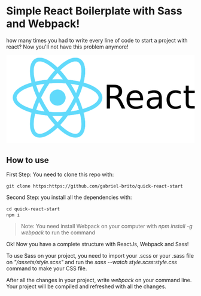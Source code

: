 # Simple React Boilerplate with Sass and Webpack!

how many times you had to write every line of code to start a project with react? Now you'll not have this problem anymore!

<p align="center">
	<img src="/github/react.png" alt="React JS">
</p>

## How to use

First Step: You need to clone this repo with:

```
git clone https:https://github.com/gabriel-brito/quick-react-start
```

Second Step: you install all the dependencies with:

```
cd quick-react-start
npm i
```

>Note: You need install Webpack on your computer with *npm install -g webpack* to run the command


Ok! Now you have a complete structure with ReactJs, Webpack and Sass!

To use Sass on your project, you need to import your .scss or your .sass file on *"/assets/style.scss"* and run the *sass --watch style.scss:style.css* command to make your CSS file.

After all the changes in your project, write *webpack* on your command line. Your project will be compiled and refreshed with all the changes.